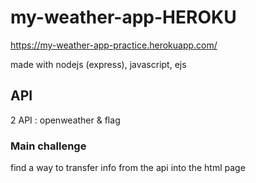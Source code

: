 # my-weather-app-HEROKU

https://my-weather-app-practice.herokuapp.com/ 

made with nodejs (express), javascript, ejs

## API
2 API : openweather & flag

### Main challenge
find a way to transfer info from the api into the html page
